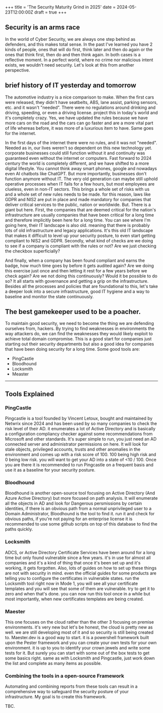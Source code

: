 +++
title = 'The Security Maturity Grind in 2025'
date = 2024-05-23T12:00:00Z
draft = true
+++


## Security is an arms race
In the world of Cyber Security, we are always one step behind as defenders, and this makes total sense. In the past I've learned you have 2 kinds of people, ones that will do first, think later and then do again or the ones that think first, then do and then think again. In both cases is a reflective moment. 
In a perfect world, where no crime nor malicious intent exists, we wouldn't need security. Let's look at this from another perspective.

## brief history of IT yesterday and tomorrow
The automotive industry is a nice comparison to make. When the first cars were released, they didn't have seatbelts, ABS, lane assist, parking sensors, etc. and it wasn't "needed". There were no regulations around drinking and driving, speeding, or even a driving license. project this in today's world and it's completely crazy. Yes, we have updated the rules because we have more cars on the road and the cars can go faster and are a more vital part of life whereas before, it was more of a luxurious item to have. 
Same goes for the internet.

In the first days of the internet there were no rules, and it was not "needed". Needed as in, our lives weren't so dependent on this new technology yet. corporate businesses could still function without it and continuity was guaranteed even without the internet or computers. 
Fast forward to 2024 century the world is completely different, and we have shifted to a more digital lifestyle. You cannot think away smart phones, google and nowadays even AI chatbots like ChatGPT. But more importantly, businesses don't function anymore without IT. The very old generation can maybe still uphold operative processes when IT fails for a few hours, but most employees are clueless, even in non-IT sectors. This brings a whole set of risks with us and a whole set of new rules needs to be made. for this reason, laws like GDPR and NIS2 are put in place and made mandatory for companies that deliver critical services to the public, nation or worldwide. 
But. There is a giant but here. First, the companies that are deemed critical for the nation's infrastructure are usually companies that have been critical for a long time and therefore implicitly been here for a long time. You can see where I'm going here, their IT landscape is also old. meaning that there is probably lots of old infrastructure and legacy applications. It's this old IT landscape that makes it difficult to level up your security posture, to even start getting compliant to NIS2 and GDPR. 
Secondly, what kind of checks are we doing to see if a company is compliant with the rules or not? Are we just checking the checkbox superficially? 

And finally, when a company has been found compliant and earns the badge, how much time goes by before it gets audited again? Are we doing this exercise just once and then letting it rest for a few years before we check again? Are we not doing this continuously? Would it be possible to do so?
It all starts with governance and getting a grip on the infrastructure. Besides all the processes and policies that are foundational to this, let's take a deeper look into a secure infrastructure, good IT hygiene and a way to baseline and monitor the state continuously.

## The best gamekeeper used to be a poacher.
To maintain good security, we need to become the thing we are defending ourselves from, hackers. By trying to find weaknesses in environments the way attackers do, we can find the weaknesses they would likely exploit to achieve total domain compromise. 
This is a good start for companies just starting out their security departments but also a good idea for companies that have been doing security for a long time. 
Some good tools are:

* PingCastle
* Bloodhound
* Locksmith
* Measter

---

## Tools Explained

### PingCastle
Pingcastle is a tool founded by Vincent Letoux, bought and maintained by Netwrix since 2024 and has been used by so many companies to check the risk level of their AD. it enumerates a lot of Active Directory and is basically a configuration compliancy checker against some recommendations from Microsoft and other standards. It's super simple to run, you just need an AD connected server and administrator permissions on here.
It will look for stale objects, privileged accounts, trusts and other anomalies in the environment and comes up with a risk score of 100. 100 being high risk and 0 being low risk. you will want to get your AD into a state of <10 / 100. Once you are there it is recommended to run Pingcastle on a frequent basis and use it as a baseline for your security posture.

### Bloodhound
Bloodhound is another open-source tool focusing on Active Directory (And Azure Active Directory) but more focused on path analysis. It will enumerate all the objects in AD and look for Dangerous persmissions by certain identities, if there is an obvious path from a normal unprivileged user to a Domain Administrator, Bloodhound is the tool to find it. run it and check for obvious paths, if you're not paying for an enterprise license it is recommended to use some github scripts on top of this database to find the paths quickly.

### Locksmith
ADCS, or Active Directory Certificate Services have been around for a long time but only found vulnerable since a few years. it's in use for almost all companies and it's a kind of thing that once it's been set up and it's working, it gets forgotten. Also, lots of guides on how to set up these things are not with security in mind. even the official guides for some products are telling you to configure the certificates in vulnerable states. 
run the Locksmith tool right now in Mode 1, you will see all your certificate templates and you will see that some of them are vulnerable. try to get it to zero and when that's done. you can now run this tool once in a while but most importantly, when new certificates templates are being created.

### Maester
This one focuses on the cloud rather than the other 3 focusing on premise environments. it's very new but let's be honest, the cloud is pretty new as well. we are still developing most of it and so security is still being created to. Maester.dev is a good way to start. it is a powershell framework built upon the Pester framework and you can create your own tests for your own environment. it is up to you to identify your crown jewels and write some tests for it. But surely you can start with some out of the box tests to get some basics right. 
same as with Locksmith and Pingcastle, just work down the list and complete as many items as possible.

### Combining the tools in a open-source Framework
Automating and combining reports from these tools can result in a comprehensive way to safeguard the security posture of your infrastructure. My goal is to create this framework.

TBC.
